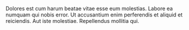 Dolores est cum harum beatae vitae esse eum molestias. Labore ea numquam qui nobis error. Ut accusantium enim perferendis et aliquid et reiciendis. Aut iste molestiae. Repellendus mollitia qui.